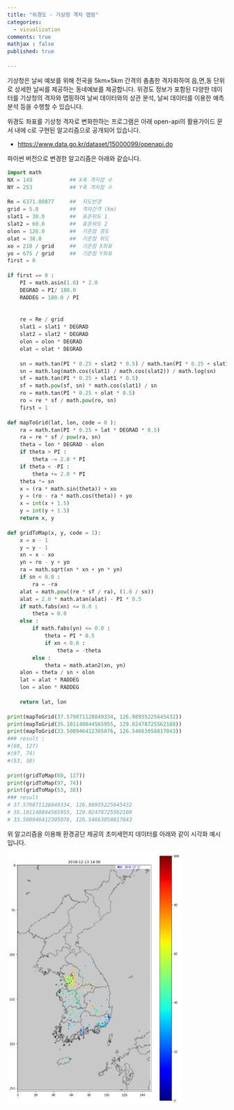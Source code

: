 ```yaml
---
title: "위경도 - 기상청 격자 맵핑"
categories: 
  - visualization
comments: true
mathjax : false
published: true

---
```


기상청은 날씨 예보를 위해 전국을 5km×5km 간격의 촘촘한 격자화하여 읍,면,동 단위로 상세한 날씨를 제공하는 동네예보를 제공합니다. 위경도 정보가 포함된 다양한 데이터를 기상청의 격자와 맵핑하여 날씨 데이터와의 상관 분석, 날씨 데이터를 이용한 예측 분석 등을 수행할 수 있습니다. 

위경도 좌표를 기상청 격자로 변화한하는 프로그램은 아래 open-api의 활용가이드 문서 내에 c로 구현된 알고리즘으로 공개되어 있습니다. 
* https://www.data.go.kr/dataset/15000099/openapi.do

파이썬 버전으로 변경한 알고리즘은 아래와 같습니다.

```python
import math
NX = 149            ## X축 격자점 수
NY = 253            ## Y축 격자점 수

Re = 6371.00877     ##  지도반경
grid = 5.0          ##  격자간격 (km)
slat1 = 30.0        ##  표준위도 1
slat2 = 60.0        ##  표준위도 2
olon = 126.0        ##  기준점 경도
olat = 38.0         ##  기준점 위도
xo = 210 / grid     ##  기준점 X좌표
yo = 675 / grid     ##  기준점 Y좌표
first = 0

if first == 0 :
    PI = math.asin(1.0) * 2.0
    DEGRAD = PI/ 180.0
    RADDEG = 180.0 / PI


    re = Re / grid
    slat1 = slat1 * DEGRAD
    slat2 = slat2 * DEGRAD
    olon = olon * DEGRAD
    olat = olat * DEGRAD

    sn = math.tan(PI * 0.25 + slat2 * 0.5) / math.tan(PI * 0.25 + slat1 * 0.5)
    sn = math.log(math.cos(slat1) / math.cos(slat2)) / math.log(sn)
    sf = math.tan(PI * 0.25 + slat1 * 0.5)
    sf = math.pow(sf, sn) * math.cos(slat1) / sn
    ro = math.tan(PI * 0.25 + olat * 0.5)
    ro = re * sf / math.pow(ro, sn)
    first = 1

def mapToGrid(lat, lon, code = 0 ):
    ra = math.tan(PI * 0.25 + lat * DEGRAD * 0.5)
    ra = re * sf / pow(ra, sn)
    theta = lon * DEGRAD - olon
    if theta > PI :
        theta -= 2.0 * PI
    if theta < -PI :
        theta += 2.0 * PI
    theta *= sn
    x = (ra * math.sin(theta)) + xo
    y = (ro - ra * math.cos(theta)) + yo
    x = int(x + 1.5)
    y = int(y + 1.5)
    return x, y

def gridToMap(x, y, code = 1):
    x = x - 1
    y = y - 1
    xn = x - xo
    yn = ro - y + yo
    ra = math.sqrt(xn * xn + yn * yn)
    if sn < 0.0 :
        ra = -ra
    alat = math.pow((re * sf / ra), (1.0 / sn))
    alat = 2.0 * math.atan(alat) - PI * 0.5
    if math.fabs(xn) <= 0.0 :
        theta = 0.0
    else :
        if math.fabs(yn) <= 0.0 :
            theta = PI * 0.5
            if xn < 0.0 :
                theta = -theta
        else :
            theta = math.atan2(xn, yn)
    alon = theta / sn + olon
    lat = alat * RADDEG
    lon = alon * RADDEG

    return lat, lon

print(mapToGrid(37.579871128849334, 126.98935225645432))
print(mapToGrid(35.101148844565955, 129.02478725562108))
print(mapToGrid(33.500946412305076, 126.54663058817043))
### result :
#(60, 127)
#(97, 74)
#(53, 38)

print(gridToMap(60, 127))
print(gridToMap(97, 74))
print(gridToMap(53, 38))
### result
# 37.579871128849334, 126.98935225645432
# 35.101148844565955, 129.02478725562108
# 33.500946412305076, 126.54663058817043
```

위 알고리즘을 이용해 환경공단 제공의 초미세먼지 데이터를 아래와 같이 시각화 예시 입니다.

<img src = "/assets/img/2018-12-15/fine-dust.png" width="400">


